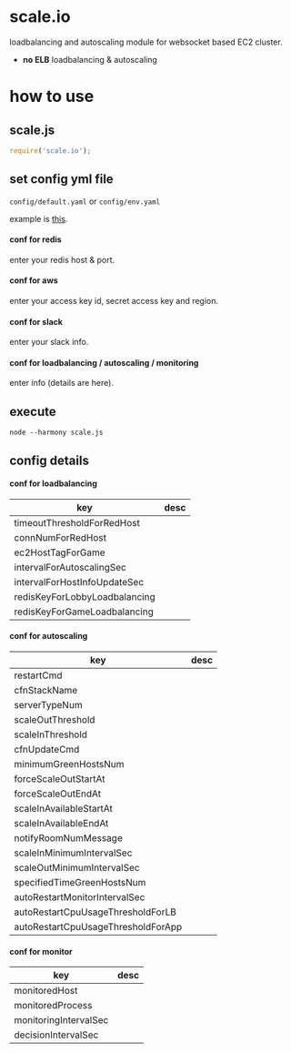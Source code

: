 # scale.io
loadbalancing and autoscaling module for websocket based EC2 cluster.

- **no ELB** loadbalancing & autoscaling

# how to use

## scale.js

```js
require('scale.io');
```

## set config yml file

`config/default.yaml` or `config/env.yaml`

example is [this](https://github.com/kidach1/scale.io/blob/master/config/default.yaml.example).

#### conf for redis

enter your redis host & port.

#### conf for aws

enter your access key id, secret access key and region.

#### conf for slack

enter your slack info.

#### conf for loadbalancing / autoscaling / monitoring

enter info (details are here).

## execute

```
node --harmony scale.js
```


## config details

#### conf for loadbalancing

|key|desc|
|---|---|
|timeoutThresholdForRedHost||
|connNumForRedHost||
|ec2HostTagForGame||
|intervalForAutoscalingSec||
|intervalForHostInfoUpdateSec||
|redisKeyForLobbyLoadbalancing||
|redisKeyForGameLoadbalancing||

#### conf for autoscaling

|key|desc|
|---|---|
|restartCmd||
|cfnStackName||
|serverTypeNum||
|scaleOutThreshold||
|scaleInThreshold||
|cfnUpdateCmd||
|minimumGreenHostsNum||
|forceScaleOutStartAt||
|forceScaleOutEndAt||
|scaleInAvailableStartAt||
|scaleInAvailableEndAt||
|notifyRoomNumMessage||
|scaleInMinimumIntervalSec||
|scaleOutMinimumIntervalSec||
|specifiedTimeGreenHostsNum||
|autoRestartMonitorIntervalSec||
|autoRestartCpuUsageThresholdForLB||
|autoRestartCpuUsageThresholdForApp||

#### conf for monitor

|key|desc|
|---|---|
|monitoredHost||
|monitoredProcess||
|monitoringIntervalSec||
|decisionIntervalSec||
